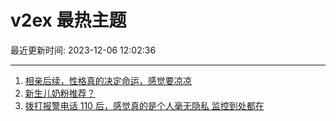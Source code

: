 # v2ex 最热主题

最近更新时间: 2023-12-06 12:02:36

--- 
1. [相亲后续，性格真的决定命运，感觉要凉凉](https://www.v2ex.com/t/997941) 
2. [新生儿奶粉推荐？](https://www.v2ex.com/t/997942) 
3. [拨打报警电话 110 后，感觉真的是个人毫无隐私 监控到处都在](https://www.v2ex.com/t/997954) 
